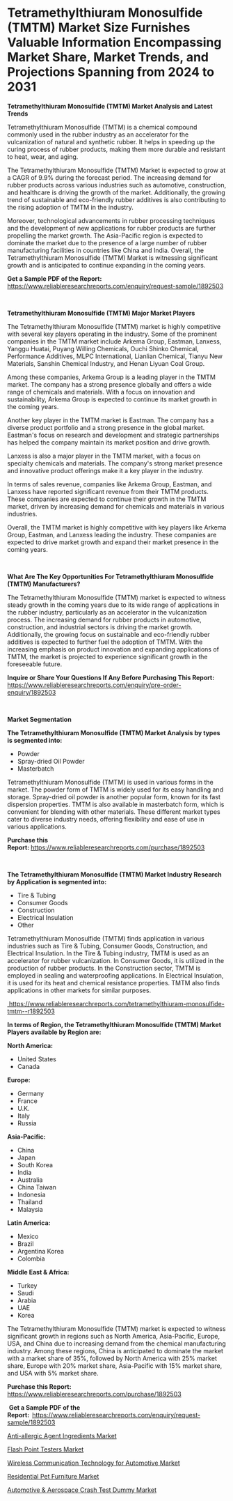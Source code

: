 <p><h1>Tetramethylthiuram Monosulfide (TMTM) Market Size Furnishes Valuable Information Encompassing Market Share, Market Trends, and Projections Spanning from 2024 to 2031</h1></p><p><strong>Tetramethylthiuram Monosulfide (TMTM) Market Analysis and Latest Trends</strong></p>
<p><p>Tetramethylthiuram Monosulfide (TMTM) is a chemical compound commonly used in the rubber industry as an accelerator for the vulcanization of natural and synthetic rubber. It helps in speeding up the curing process of rubber products, making them more durable and resistant to heat, wear, and aging.</p><p>The Tetramethylthiuram Monosulfide (TMTM) Market is expected to grow at a CAGR of 9.9% during the forecast period. The increasing demand for rubber products across various industries such as automotive, construction, and healthcare is driving the growth of the market. Additionally, the growing trend of sustainable and eco-friendly rubber additives is also contributing to the rising adoption of TMTM in the industry.</p><p>Moreover, technological advancements in rubber processing techniques and the development of new applications for rubber products are further propelling the market growth. The Asia-Pacific region is expected to dominate the market due to the presence of a large number of rubber manufacturing facilities in countries like China and India. Overall, the Tetramethylthiuram Monosulfide (TMTM) Market is witnessing significant growth and is anticipated to continue expanding in the coming years.</p></p>
<p><strong>Get a Sample PDF of the Report:&nbsp;</strong> <a href="https://www.reliableresearchreports.com/enquiry/request-sample/1892503">https://www.reliableresearchreports.com/enquiry/request-sample/1892503</a></p>
<p>&nbsp;</p>
<p><strong>Tetramethylthiuram Monosulfide (TMTM) Major Market Players</strong></p>
<p><p>The Tetramethylthiuram Monosulfide (TMTM) market is highly competitive with several key players operating in the industry. Some of the prominent companies in the TMTM market include Arkema Group, Eastman, Lanxess, Yanggu Huatai, Puyang Willing Chemicals, Ouchi Shinko Chemical, Performance Additives, MLPC International, Lianlian Chemical, Tianyu New Materials, Sanshin Chemical Industry, and Henan Liyuan Coal Group.</p><p>Among these companies, Arkema Group is a leading player in the TMTM market. The company has a strong presence globally and offers a wide range of chemicals and materials. With a focus on innovation and sustainability, Arkema Group is expected to continue its market growth in the coming years.</p><p>Another key player in the TMTM market is Eastman. The company has a diverse product portfolio and a strong presence in the global market. Eastman's focus on research and development and strategic partnerships has helped the company maintain its market position and drive growth.</p><p>Lanxess is also a major player in the TMTM market, with a focus on specialty chemicals and materials. The company's strong market presence and innovative product offerings make it a key player in the industry.</p><p>In terms of sales revenue, companies like Arkema Group, Eastman, and Lanxess have reported significant revenue from their TMTM products. These companies are expected to continue their growth in the TMTM market, driven by increasing demand for chemicals and materials in various industries.</p><p>Overall, the TMTM market is highly competitive with key players like Arkema Group, Eastman, and Lanxess leading the industry. These companies are expected to drive market growth and expand their market presence in the coming years.</p></p>
<p>&nbsp;</p>
<p><strong>What Are The Key Opportunities For Tetramethylthiuram Monosulfide (TMTM) Manufacturers?</strong></p>
<p><p>The Tetramethylthiuram Monosulfide (TMTM) market is expected to witness steady growth in the coming years due to its wide range of applications in the rubber industry, particularly as an accelerator in the vulcanization process. The increasing demand for rubber products in automotive, construction, and industrial sectors is driving the market growth. Additionally, the growing focus on sustainable and eco-friendly rubber additives is expected to further fuel the adoption of TMTM. With the increasing emphasis on product innovation and expanding applications of TMTM, the market is projected to experience significant growth in the foreseeable future.</p></p>
<p><strong>Inquire or Share Your Questions If Any Before Purchasing This Report:</strong> <a href="https://www.reliableresearchreports.com/enquiry/pre-order-enquiry/1892503">https://www.reliableresearchreports.com/enquiry/pre-order-enquiry/1892503</a></p>
<p>&nbsp;</p>
<p><strong>Market Segmentation</strong></p>
<p><strong>The Tetramethylthiuram Monosulfide (TMTM) Market Analysis by types is segmented into:</strong></p>
<p><ul><li>Powder</li><li>Spray-dried Oil Powder</li><li>Masterbatch</li></ul></p>
<p><p>Tetramethylthiuram Monosulfide (TMTM) is used in various forms in the market. The powder form of TMTM is widely used for its easy handling and storage. Spray-dried oil powder is another popular form, known for its fast dispersion properties. TMTM is also available in masterbatch form, which is convenient for blending with other materials. These different market types cater to diverse industry needs, offering flexibility and ease of use in various applications.</p></p>
<p><strong>Purchase this Report:&nbsp;</strong><a href="https://www.reliableresearchreports.com/purchase/1892503">https://www.reliableresearchreports.com/purchase/1892503</a></p>
<p>&nbsp;</p>
<p><strong>The Tetramethylthiuram Monosulfide (TMTM) Market Industry Research by Application is segmented into:</strong></p>
<p><ul><li>Tire & Tubing</li><li>Consumer Goods</li><li>Construction</li><li>Electrical Insulation</li><li>Other</li></ul></p>
<p><p>Tetramethylthiuram Monosulfide (TMTM) finds application in various industries such as Tire & Tubing, Consumer Goods, Construction, and Electrical Insulation. In the Tire & Tubing industry, TMTM is used as an accelerator for rubber vulcanization. In Consumer Goods, it is utilized in the production of rubber products. In the Construction sector, TMTM is employed in sealing and waterproofing applications. In Electrical Insulation, it is used for its heat and chemical resistance properties. TMTM also finds applications in other markets for similar purposes.</p></p>
<p><a href="https://www.reliableresearchreports.com/tetramethylthiuram-monosulfide-tmtm--r1892503">&nbsp;https://www.reliableresearchreports.com/tetramethylthiuram-monosulfide-tmtm--r1892503</a></p>
<p><strong>In terms of Region, the Tetramethylthiuram Monosulfide (TMTM) Market Players available by Region are:</strong></p>
<p>
    <p> <strong> North America: </strong>
        <ul>
            <li>United States</li>
            <li>Canada</li>
        </ul>
        </p> 
    <p> <strong> Europe: </strong>
        <ul>
            <li>Germany</li>
            <li>France</li>
            <li>U.K.</li>
            <li>Italy</li>
            <li>Russia</li>
        </ul>
        </p> 
    <p> <strong> Asia-Pacific: </strong>
        <ul>
            <li>China</li>
            <li>Japan</li>
            <li>South Korea</li>
            <li>India</li>
            <li>Australia</li>
            <li>China Taiwan</li>
            <li>Indonesia</li>
            <li>Thailand</li>
            <li>Malaysia</li>
        </ul>
        </p> 
    <p> <strong> Latin America: </strong>
        <ul>
            <li>Mexico</li>
            <li>Brazil</li>
            <li>Argentina Korea</li>
            <li>Colombia</li>
        </ul>
        </p> 
    <p> <strong> Middle East & Africa: </strong>
        <ul>
            <li>Turkey</li>
            <li>Saudi</li>
            <li>Arabia</li>
            <li>UAE</li>
            <li>Korea</li>
        </ul>
    </p>
    </p>
<p><p>The Tetramethylthiuram Monosulfide (TMTM) market is expected to witness significant growth in regions such as North America, Asia-Pacific, Europe, USA, and China due to increasing demand from the chemical manufacturing industry. Among these regions, China is anticipated to dominate the market with a market share of 35%, followed by North America with 25% market share, Europe with 20% market share, Asia-Pacific with 15% market share, and USA with 5% market share.</p></p>
<p><strong>Purchase this Report: </strong><a href="https://www.reliableresearchreports.com/purchase/1892503">https://www.reliableresearchreports.com/purchase/1892503</a></p>
<p>&nbsp;<strong>Get a Sample PDF of the Report:&nbsp;&nbsp;</strong><a href="https://www.reliableresearchreports.com/enquiry/request-sample/1892503">https://www.reliableresearchreports.com/enquiry/request-sample/1892503</a></p>
<p><strong></strong></p>
<p><p><a href="https://medium.com/@liam.mcgrath5645/anti-allergic-agent-ingredients-market-overview-global-market-trends-and-future-prospects-from-0f8d56dcfd7b">Anti-allergic Agent Ingredients Market</a></p><p><a href="https://medium.com/@samantha.welch56767/global-flash-point-testers-market-opportunities-and-forecast-for-period-from-2024-to-2031-5c0bad9396e3">Flash Point Testers Market</a></p><p><a href="https://www.linkedin.com/pulse/evaluating-global-wireless-communication-technology-automotive-bdzmf?trackingId=2663bN%2FxE1LMqIdqvHIxXg%3D%3D">Wireless Communication Technology for Automotive Market</a></p><p><a href="https://github.com/mgbcqzvq83/Market-Research-Report-List-1/blob/main/residential-pet-furniture-market.md">Residential Pet Furniture Market</a></p><p><a href="https://www.linkedin.com/pulse/global-automotive-aerospace-crash-test-dummy-market-trends-insights-uewaf?trackingId=h7X62FFgptjsNs8BgWM7lg%3D%3D">Automotive & Aerospace Crash Test Dummy Market</a></p></p>